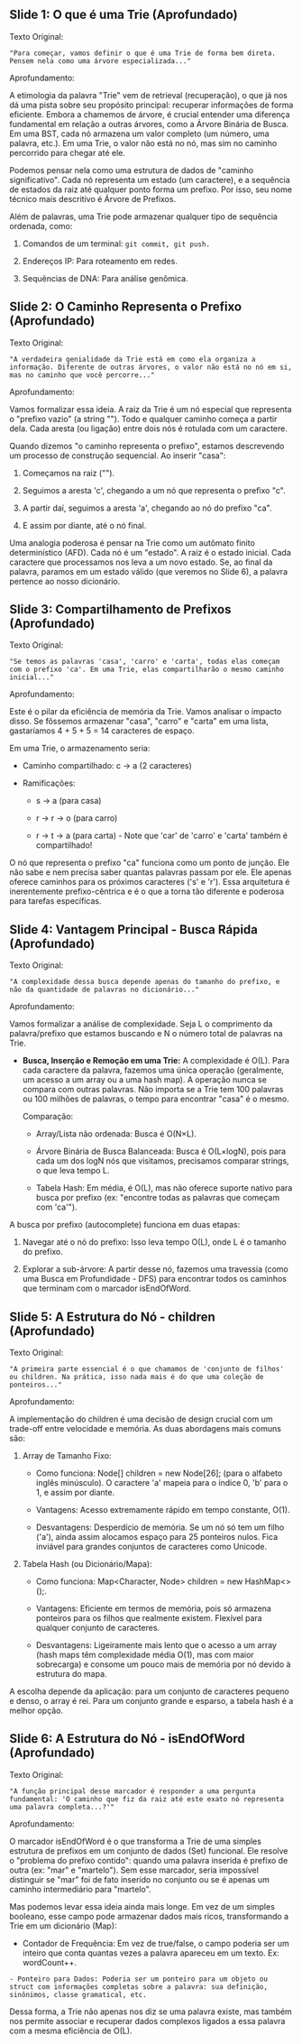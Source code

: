 
## Slide 1: O que é uma Trie (Aprofundado)

Texto Original:

    "Para começar, vamos definir o que é uma Trie de forma bem direta. Pensem nela como uma árvore especializada..."

Aprofundamento:

A etimologia da palavra "Trie" vem de retrieval (recuperação), o que já nos dá uma pista sobre seu propósito principal: recuperar informações de forma eficiente. Embora a chamemos de árvore, é crucial entender uma diferença fundamental em relação a outras árvores, como a Árvore Binária de Busca. Em uma BST, cada nó armazena um valor completo (um número, uma palavra, etc.). Em uma Trie, o valor não está no nó, mas sim no caminho percorrido para chegar até ele.

Podemos pensar nela como uma estrutura de dados de "caminho significativo". Cada nó representa um estado (um caractere), e a sequência de estados da raiz até qualquer ponto forma um prefixo. Por isso, seu nome técnico mais descritivo é Árvore de Prefixos.

Além de palavras, uma Trie pode armazenar qualquer tipo de sequência ordenada, como:

  1. Comandos de um terminal: `git commit, git push.`

  2. Endereços IP: Para roteamento em redes.

  3. Sequências de DNA: Para análise genômica.

## Slide 2: O Caminho Representa o Prefixo (Aprofundado)

Texto Original:

    "A verdadeira genialidade da Trie está em como ela organiza a informação. Diferente de outras árvores, o valor não está no nó em si, mas no caminho que você percorre..."

Aprofundamento:

Vamos formalizar essa ideia. A raiz da Trie é um nó especial que representa o "prefixo vazio" (a string ""). Todo e qualquer caminho começa a partir dela. Cada aresta (ou ligação) entre dois nós é rotulada com um caractere.

Quando dizemos "o caminho representa o prefixo", estamos descrevendo um processo de construção sequencial. Ao inserir "casa":

  1. Começamos na raiz ("").

  2. Seguimos a aresta 'c', chegando a um nó que representa o prefixo "c".

  3. A partir daí, seguimos a aresta 'a', chegando ao nó do prefixo "ca".

  4. E assim por diante, até o nó final.

Uma analogia poderosa é pensar na Trie como um autômato finito determinístico (AFD). Cada nó é um "estado". A raiz é o estado inicial. Cada caractere que processamos nos leva a um novo estado. Se, ao final da palavra, paramos em um estado válido (que veremos no Slide 6), a palavra pertence ao nosso dicionário.

## Slide 3: Compartilhamento de Prefixos (Aprofundado)

Texto Original:

    "Se temos as palavras 'casa', 'carro' e 'carta', todas elas começam com o prefixo 'ca'. Em uma Trie, elas compartilharão o mesmo caminho inicial..."

Aprofundamento:

Este é o pilar da eficiência de memória da Trie. Vamos analisar o impacto disso. Se fôssemos armazenar "casa", "carro" e "carta" em uma lista, gastaríamos 4 + 5 + 5 = 14 caracteres de espaço.

Em uma Trie, o armazenamento seria:

    

 - Caminho compartilhado: c -> a (2 caracteres)
   
       
 - Ramificações:
  
	 - s -> a (para casa)
        
    -  r -> r -> o (para carro)
        
      - r -> t -> a (para carta) - Note que 'car' de 'carro' e 'carta' também é compartilhado!

O nó que representa o prefixo "ca" funciona como um ponto de junção. Ele não sabe e nem precisa saber quantas palavras passam por ele. Ele apenas oferece caminhos para os próximos caracteres ('s' e 'r'). Essa arquitetura é inerentemente prefixo-cêntrica e é o que a torna tão diferente e poderosa para tarefas específicas.

## Slide 4: Vantagem Principal - Busca Rápida (Aprofundado)

Texto Original:

    "A complexidade dessa busca depende apenas do tamanho do prefixo, e não da quantidade de palavras no dicionário..."

Aprofundamento:

Vamos formalizar a análise de complexidade. Seja L o comprimento da palavra/prefixo que estamos buscando e N o número total de palavras na Trie.

- **Busca, Inserção e Remoção em uma Trie:** A complexidade é O(L). Para cada caractere da palavra, fazemos uma única operação (geralmente, um acesso a um array ou a uma hash map). A operação nunca se compara com outras palavras. Não importa se a Trie tem 100 palavras ou 100 milhões de palavras, o tempo para encontrar "casa" é o mesmo.

    Comparação:

     - Array/Lista não ordenada: Busca é O(N×L).

     - Árvore Binária de Busca Balanceada: Busca é O(L×logN), pois para cada um dos logN nós que visitamos, precisamos comparar strings, o que leva tempo L.

     - Tabela Hash: Em média, é O(L), mas não oferece suporte nativo para busca por prefixo (ex: "encontre todas as palavras que começam com 'ca'").

A busca por prefixo (autocomplete) funciona em duas etapas:

 1. Navegar até o nó do prefixo: Isso leva tempo O(L), onde L é o
    tamanho do prefixo.
    
  2. Explorar a sub-árvore: A partir desse nó, fazemos uma travessia (como uma Busca em Profundidade - DFS) para encontrar todos os
    caminhos que terminam com o marcador isEndOfWord.

## Slide 5: A Estrutura do Nó - children (Aprofundado)

Texto Original:

    "A primeira parte essencial é o que chamamos de 'conjunto de filhos' ou children. Na prática, isso nada mais é do que uma coleção de ponteiros..."

Aprofundamento:

A implementação do children é uma decisão de design crucial com um trade-off entre velocidade e memória. As duas abordagens mais comuns são:

   1. Array de Tamanho Fixo:

        - Como funciona: Node[] children = new Node[26]; (para o alfabeto inglês minúsculo). O caractere 'a' mapeia para o índice 0, 'b' para o 1, e assim por diante.

        - Vantagens: Acesso extremamente rápido em tempo constante, O(1).

        - Desvantagens: Desperdício de memória. Se um nó só tem um filho ('a'), ainda assim alocamos espaço para 25 ponteiros nulos. Fica inviável para grandes conjuntos de caracteres como Unicode.

   2. Tabela Hash (ou Dicionário/Mapa):

       - Como funciona: Map<Character, Node> children = new HashMap<>();.

      -  Vantagens: Eficiente em termos de memória, pois só armazena ponteiros para os filhos que realmente existem. Flexível para qualquer conjunto de caracteres.

       - Desvantagens: Ligeiramente mais lento que o acesso a um array (hash maps têm complexidade média O(1), mas com maior sobrecarga) e consome um pouco mais de memória por nó devido à estrutura do mapa.

A escolha depende da aplicação: para um conjunto de caracteres pequeno e denso, o array é rei. Para um conjunto grande e esparso, a tabela hash é a melhor opção.

## Slide 6: A Estrutura do Nó - isEndOfWord (Aprofundado)

Texto Original:

    "A função principal desse marcador é responder a uma pergunta fundamental: 'O caminho que fiz da raiz até este exato nó representa uma palavra completa...?'"

Aprofundamento:

O marcador isEndOfWord é o que transforma a Trie de uma simples estrutura de prefixos em um conjunto de dados (Set) funcional. Ele resolve o "problema do prefixo contido": quando uma palavra inserida é prefixo de outra (ex: "mar" e "martelo"). Sem esse marcador, seria impossível distinguir se "mar" foi de fato inserido no conjunto ou se é apenas um caminho intermediário para "martelo".

Mas podemos levar essa ideia ainda mais longe. Em vez de um simples booleano, esse campo pode armazenar dados mais ricos, transformando a Trie em um dicionário (Map):

   - Contador de Frequência: Em vez de true/false, o campo poderia ser um inteiro que conta quantas vezes a palavra apareceu em um texto. Ex: wordCount++.

    - Ponteiro para Dados: Poderia ser um ponteiro para um objeto ou struct com informações completas sobre a palavra: sua definição, sinônimos, classe gramatical, etc.

Dessa forma, a Trie não apenas nos diz se uma palavra existe, mas também nos permite associar e recuperar dados complexos ligados a essa palavra com a mesma eficiência de O(L).
